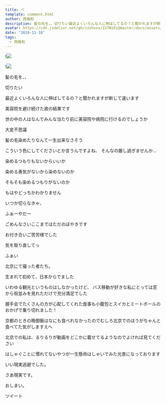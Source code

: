 ```yaml
---
title: ぺ
template: comment.html
author: 西條和
description: 髪の毛を、、切りたい最近よくいろんな人に伸ばしてるの？と聞かれますが断じて違います美容院を避け続け...
avatar: https://cdn.jsdelivr.net/gh/zzzhxxx/227WiKi@master/docs/assets/photo/avatar/nagomi.jpg
date: "2019-11-18"
tags:
  - 西條和
---
```


!![](https://cdn.jsdelivr.net/gh/227WiKi/227WiKi-image@master/blog-image/nagomi-2019-11-18_1.jpg)

!![](https://cdn.jsdelivr.net/gh/227WiKi/227WiKi-image@master/blog-image/nagomi-2019-11-18_2.jpg)















髪の毛を、、







切りたい













最近よくいろんな人に伸ばしてるの？と聞かれますが断じて違います













美容院を避け続けた故の結果です













世の中の人はなんでみんな当たり前に美容院や病院に行けるのでしょうか











大変不思議












髪の毛染めたりなんて一生出来なさそう






こういう色にしてくださいとか言うんですよね、
そんなの厳し過ぎませんか…













染めるつもりもないからいいか









染める勇気がないから染めないのか


そもそも染めるつもりがないのか








もはやどっちかわかりません










いつか切らなきゃ、










ふぁーやだー















ごめんなさいここまではただのぼやきです













お付き合いご苦労様でした
















気を取り直してっ


























ふぁい











北京にて撮った者たち。









生まれて初めて、日本からでました






















いわゆる観光というものはしなかったけど、
バス移動が好きな私にとっては窓から街並みを見れただけで充分満足でした












握手会でたくさんの方が心配してくれた食事も小籠包とスイカとミートボールのおかげで乗り切れました！








京都のときの晩御飯はなにも食べれなかったのでむしろ北京でのほうがちゃんと食べてた気がしますえへ
















北京での私は、るりるりが動画をどこかに載せてるようなのでよければ見てください




はしゃぐことに慣れてないやつが一生懸命はしゃいでみた光景になっております




















いい現実逃避でした。
























さあ現実です。













おしまい。


ツイート



